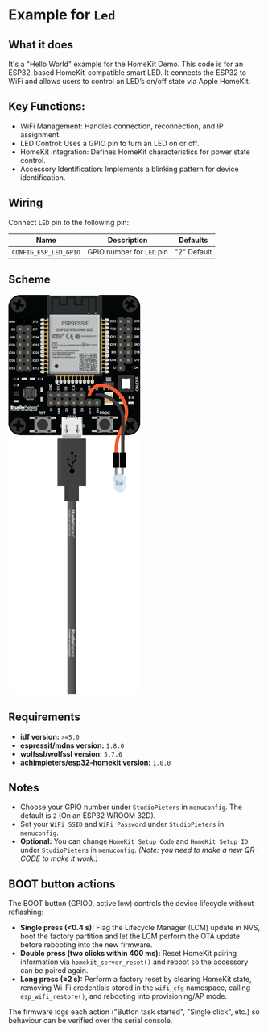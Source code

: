 # Example for `Led`

## What it does

It's a "Hello World" example for the HomeKit Demo. This code is for an ESP32-based HomeKit-compatible smart LED. It connects the ESP32 to WiFi and allows users to control an LED’s on/off state via Apple HomeKit.

## Key Functions:
- WiFi Management: Handles connection, reconnection, and IP assignment.
- LED Control: Uses a GPIO pin to turn an LED on or off.
- HomeKit Integration: Defines HomeKit characteristics for power state control.
- Accessory Identification: Implements a blinking pattern for device identification.

## Wiring

Connect `LED` pin to the following pin:

| Name | Description | Defaults |
|------|-------------|----------|
| `CONFIG_ESP_LED_GPIO` | GPIO number for `LED` pin | "2" Default |

## Scheme

![HomeKit LED](https://raw.githubusercontent.com/AchimPieters/esp32-homekit-demo/refs/heads/main/examples/led/scheme.png)

## Requirements

- **idf version:** `>=5.0`
- **espressif/mdns version:** `1.8.0`
- **wolfssl/wolfssl version:** `5.7.6`
- **achimpieters/esp32-homekit version:** `1.0.0`

## Notes

- Choose your GPIO number under `StudioPieters` in `menuconfig`. The default is `2` (On an ESP32 WROOM 32D).
- Set your `WiFi SSID` and `WiFi Password` under `StudioPieters` in `menuconfig`.
- **Optional:** You can change `HomeKit Setup Code` and `HomeKit Setup ID` under `StudioPieters` in `menuconfig`. _(Note: you need to make a new QR-CODE to make it work.)_

## BOOT button actions

The BOOT button (GPIO0, active low) controls the device lifecycle without reflashing:

- **Single press (<0.4 s):** Flag the Lifecycle Manager (LCM) update in NVS, boot the factory partition and let the LCM perform the OTA update before rebooting into the new firmware.
- **Double press (two clicks within 400 ms):** Reset HomeKit pairing information via `homekit_server_reset()` and reboot so the accessory can be paired again.
- **Long press (≥2 s):** Perform a factory reset by clearing HomeKit state, removing Wi-Fi credentials stored in the `wifi_cfg` namespace, calling `esp_wifi_restore()`, and rebooting into provisioning/AP mode.

The firmware logs each action ("Button task started", "Single click", etc.) so behaviour can be verified over the serial console.
